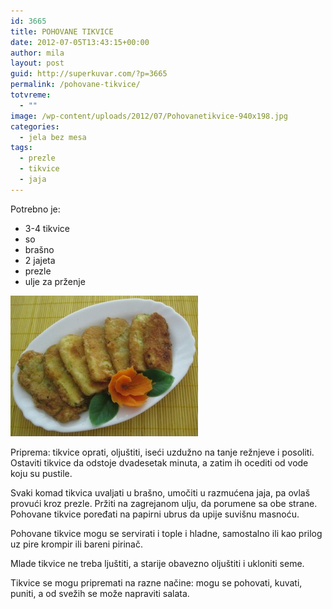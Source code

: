 ```yaml
---
id: 3665
title: POHOVANE TIKVICE
date: 2012-07-05T13:43:15+00:00
author: mila
layout: post
guid: http://superkuvar.com/?p=3665
permalink: /pohovane-tikvice/
totvreme:
  - ""
image: /wp-content/uploads/2012/07/Pohovanetikvice-940x198.jpg
categories:
  - jela bez mesa
tags:
  - prezle
  - tikvice
  - jaja
---
```

Potrebno je:

  * 3-4 tikvice
  * so
  * brašno
  * 2 jajeta
  * prezle
  * ulje za prženje

<img class="alignnone size-medium wp-image-3666" title="Pohovanetikvice" src="/wp-content/uploads/2012/07/Pohovanetikvice-300x225.jpg" alt="" width="300" height="225" /> 

Priprema: tikvice oprati, oljuštiti, iseći uzdužno na tanje režnjeve i posoliti. Ostaviti tikvice da odstoje dvadesetak minuta, a zatim ih ocediti od vode koju su pustile.

Svaki komad tikvica uvaljati u brašno, umočiti u razmućena jaja, pa ovlaš provući kroz prezle. Pržiti na zagrejanom ulju, da porumene sa obe strane. Pohovane tikvice poređati na papirni ubrus da upije suvišnu masnoću.

Pohovane tikvice mogu se servirati i tople i hladne, samostalno ili kao prilog uz pire krompir ili bareni pirinač.

Mlade tikvice ne treba ljuštiti, a starije obavezno oljuštiti i ukloniti seme.

Tikvice se mogu pripremati na razne načine: mogu se pohovati, kuvati, puniti, a od svežih se može napraviti salata.